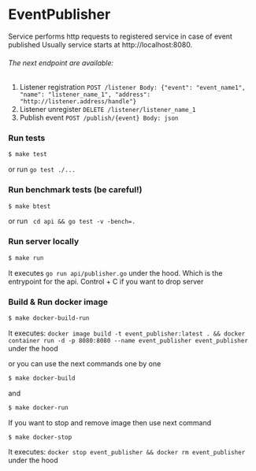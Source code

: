 # EventPublisher
Service performs http requests to registered service in case of event published
Usually service starts at http://localhost:8080.
###### The next endpoint are available:
1. Listener registration
	`POST /listener Body: {"event": "event_name1", "name": "listener_name_1", "address":
	"http://listener.address/handle"}`
2. Listener unregister
	`DELETE /listener/listener_name_1`
3. Publish event
	`POST /publish/{event} Body: json`

### Run tests
```sh
$ make test
```
or run
```go test ./...```
### Run benchmark tests (be careful!)
```sh
$ make btest
```
or run
```	cd api && go test -v -bench=.```
### Run server locally
```sh
$ make run
```
It executes ```go run api/publisher.go``` under the hood. Which is the entrypoint for the api.
Control + C if you want to drop server
### Build & Run docker image
```sh
$ make docker-build-run
```
It executes: ```docker image build -t event_publisher:latest . && docker container run -d -p 8080:8080 --name event_publisher event_publisher``` under the hood

or you can use the next commands one by one
```sh
$ make docker-build
```
and
```sh
$ make docker-run
```
If you want to stop and remove image then use next command
```sh
$ make docker-stop
```
It executes: ```docker stop event_publisher && docker rm event_publisher``` under the hood

